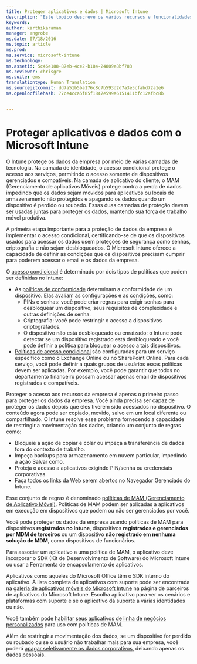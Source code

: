 ```yaml
---
title: Proteger aplicativos e dados | Microsoft Intune
description: "Este tópico descreve os vários recursos e funcionalidades do Intune que estão disponíveis para ajudar a proteger os dados e aplicativos da sua empresa."
keywords: 
author: karthikaraman
manager: angrobe
ms.date: 07/18/2016
ms.topic: article
ms.prod: 
ms.service: microsoft-intune
ms.technology: 
ms.assetid: 5c46e188-87eb-4ce2-b184-24809e8bf783
ms.reviewer: chrisgre
ms.suite: ems
translationtype: Human Translation
ms.sourcegitcommit: dd7a51b5ba176c8c7b593d2d7a3e5cfabd72a1e6
ms.openlocfilehash: 77ce4cca5f85f1847e599a6151411bfc12afbc8b


---
```


# Proteger aplicativos e dados com o Microsoft Intune


O Intune protege os dados da empresa por meio de várias camadas de tecnologia.  Na camada de identidade, o acesso condicional protege o acesso aos serviços, permitindo o acesso somente de dispositivos gerenciados e compatíveis.  Na camada de aplicativo do cliente, o MAM (Gerenciamento de aplicativos Móveis) protege contra a perda de dados impedindo que os dados sejam movidos para aplicativos ou locais de armazenamento não protegidos e apagando os dados quando um dispositivo é perdido ou roubado.  Essas duas camadas de proteção devem ser usadas juntas para proteger os dados, mantendo sua força de trabalho móvel produtiva.

A primeira etapa importante para a proteção de dados da empresa é implementar o acesso condicional, certificando-se de que os dispositivos usados para acessar os dados usem proteções de segurança como senhas, criptografia e não sejam desbloqueados. O Microsoft Intune oferece a capacidade de definir as condições que os dispositivos precisam cumprir para poderem acessar o email e os dados da empresa.

O [acesso condicional](restrict-access-to-email-and-o365-services-with-microsoft-intune.md) é determinado por dois tipos de políticas que podem ser definidas no Intune:
- As [políticas de conformidade](introduction-to-device-compliance-policies-in-microsoft-intune.md) determinam a conformidade de um dispositivo. Elas avaliam as configurações e as condições, como:
  - PINs e senhas: você pode criar regras para exigir senhas para desbloquear um dispositivo, seus requisitos de complexidade e outras definições de senha.
  - Criptografia: você pode restringir o acesso a dispositivos criptografados.
  - O dispositivo não está desbloqueado ou enraizado: o Intune pode detectar se um dispositivo registrado está desbloqueado e você pode definir a política para bloquear o acesso a tais dispositivos.
- [Políticas de acesso condicional](restrict-access-to-email-and-o365-services-with-microsoft-intune.md) são configuradas para um serviço específico como o Exchange Online ou no SharePoint Online. Para cada serviço, você pode definir a quais grupos de usuários essas políticas devem ser aplicadas. Por exemplo, você pode garantir que todos no departamento financeiro possam acessar apenas email de dispositivos registrados e compatíveis.

Proteger o acesso aos recursos da empresa é apenas o primeiro passo para proteger os dados da empresa. Você ainda precisa ser capaz de proteger os dados depois que eles tiverem sido acessados no dispositivo. O conteúdo agora pode ser copiado, movido, salvo em um local diferente ou compartilhado. O Intune resolve esse problema fornecendo a capacidade de restringir a movimentação dos dados, criando um conjunto de regras como:
- Bloqueie a ação de copiar e colar ou impeça a transferência de dados fora do contexto de trabalho.
- Impeça backups para armazenamento em nuvem particular, impedindo a ação Salvar como.
- Proteja o acesso a aplicativos exigindo PIN/senha ou credenciais corporativas.
- Faça todos os links da Web serem abertos no Navegador Gerenciado do Intune.

Esse conjunto de regras é denominado [políticas de MAM (Gerenciamento de Aplicativo Móvel)](protect-app-data-using-mobile-app-management-policies-with-microsoft-intune.md).  Políticas de MAM podem ser aplicadas a aplicativos em execução em dispositivos que podem ou não ser gerenciados por você.  

Você pode proteger os dados da empresa usando políticas de MAM para dispositivos **registrados no Intune**, dispositivos **registrados e gerenciados por MDM de terceiros** ou um dispositivo **não registrado em nenhuma solução de MDM**, como dispositivos de funcionários.

Para associar um aplicativo a uma política de MAM, o aplicativo deve incorporar o SDK (Kit de Desenvolvimento de Software) do Microsoft Intune ou usar a Ferramenta de encapsulamento de aplicativos.

Aplicativos como aqueles do Microsoft Office têm o SDK interno do aplicativo. A lista completa de aplicativos com suporte pode ser encontrada na [galeria de aplicativos móveis do Microsoft Intune](https://www.microsoft.com/en-us/server-cloud/products/microsoft-intune/partners.aspx) na página de parceiros de aplicativos do Microsoft Intune. Escolha aplicativo para ver os cenários e plataformas com suporte e se o aplicativo dá suporte a várias identidades ou não.

Você também pode [habilitar seus aplicativos de linha de negócios personalizados](decide-how-to-prepare-apps-for-mobile-application-management-with-microsoft-intune.md) para uso com políticas de MAM.

Além de restringir a movimentação dos dados, se um dispositivo for perdido ou roubado ou se o usuário não trabalhar mais para sua empresa, você poderá [apagar seletivamente os dados corporativos](wipe-managed-company-app-data-with-microsoft-intune.md), deixando apenas os dados pessoais.



<!--HONumber=Oct16_HO3-->


